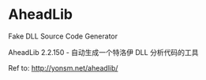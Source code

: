 AheadLib
========

Fake DLL Source Code Generator

AheadLib 2.2.150 - 自动生成一个特洛伊 DLL 分析代码的工具

Ref to: <http://yonsm.net/aheadlib/>
